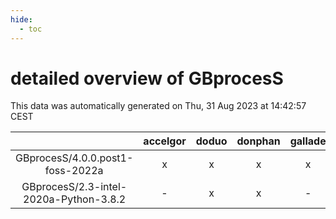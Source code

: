 ```yaml
---
hide:
  - toc
---
```


detailed overview of GBprocesS
==============================


This data was automatically generated on Thu, 31 Aug 2023 at 14:42:57 CEST  

| |accelgor|doduo|donphan|gallade|joltik|skitty|swalot|victini|
| :---: | :---: | :---: | :---: | :---: | :---: | :---: | :---: | :---: |
|GBprocesS/4.0.0.post1-foss-2022a|x|x|x|x|x|x|x|x|
|GBprocesS/2.3-intel-2020a-Python-3.8.2|-|x|x|-|x|x|x|x|
